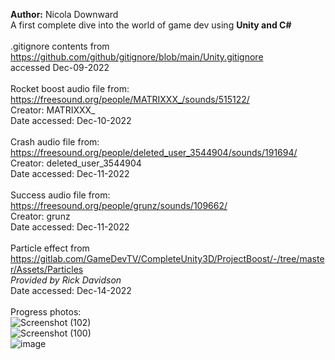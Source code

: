 <b>Author:</b> Nicola Downward<br>
A first complete dive into the world of game dev using <b>Unity and C#
</b>
<br>
<br>
.gitignore contents from https://github.com/github/gitignore/blob/main/Unity.gitignore<br>
accessed Dec-09-2022<br>
<br>
Rocket boost audio file from: https://freesound.org/people/MATRIXXX_/sounds/515122/ <br>
Creator: MATRIXXX_<br>
Date accessed: Dec-10-2022<br>
<br>
Crash audio file from: https://freesound.org/people/deleted_user_3544904/sounds/191694/ <br>
Creator: deleted_user_3544904 <br>
Date accessed: Dec-11-2022<br>
<br>
Success audio file from: https://freesound.org/people/grunz/sounds/109662/ <br>
Creator: grunz <br>
Date accessed: Dec-11-2022<br>
<br>
Particle effect from https://gitlab.com/GameDevTV/CompleteUnity3D/ProjectBoost/-/tree/master/Assets/Particles <br>
*Provided by Rick Davidson* <br>
Date accessed: Dec-14-2022 <br>
<br>
Progress photos:<br>
![Screenshot (102)](https://user-images.githubusercontent.com/88724148/207663957-905b80d0-686f-4693-a128-62d2f66faac1.png) <br>
![Screenshot (100)](https://user-images.githubusercontent.com/88724148/207664341-d42c0573-064e-4047-820a-1c6885b41518.png) <br>
![image](https://user-images.githubusercontent.com/88724148/206745287-cf29da89-8d86-481c-8fe8-4bb8ccce2489.png) <br>

